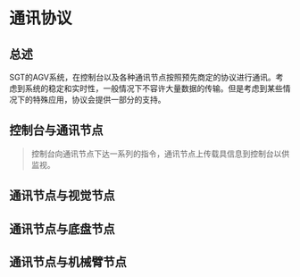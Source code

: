 # 通讯协议
## 总述
SGT的AGV系统，在控制台以及各种通讯节点按照预先商定的协议进行通讯。考虑到系统的稳定和实时性，一般情况下不容许大量数据的传输。但是考虑到某些情况下的特殊应用，协议会提供一部分的支持。
## 控制台与通讯节点
>控制台向通讯节点下达一系列的指令，通讯节点上传载具信息到控制台以供监视。
## 通讯节点与视觉节点

## 通讯节点与底盘节点

## 通讯节点与机械臂节点
